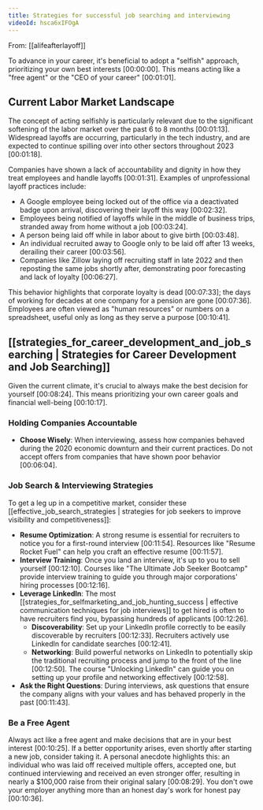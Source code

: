```yaml
---
title: Strategies for successful job searching and interviewing
videoId: hsca6xIFOgA
---
```


From: [[alifeafterlayoff]] <br/> 

To advance in your career, it's beneficial to adopt a "selfish" approach, prioritizing your own best interests <a class="yt-timestamp" data-t="00:00:00">[00:00:00]</a>. This means acting like a "free agent" or the "CEO of your career" <a class="yt-timestamp" data-t="00:01:01">[00:01:01]</a>.

## Current Labor Market Landscape

The concept of acting selfishly is particularly relevant due to the significant softening of the labor market over the past 6 to 8 months <a class="yt-timestamp" data-t="00:01:13">[00:01:13]</a>. Widespread layoffs are occurring, particularly in the tech industry, and are expected to continue spilling over into other sectors throughout 2023 <a class="yt-timestamp" data-t="00:01:18">[00:01:18]</a>.

Companies have shown a lack of accountability and dignity in how they treat employees and handle layoffs <a class="yt-timestamp" data-t="00:01:31">[00:01:31]</a>. Examples of unprofessional layoff practices include:
*   A Google employee being locked out of the office via a deactivated badge upon arrival, discovering their layoff this way <a class="yt-timestamp" data-t="00:02:32">[00:02:32]</a>.
*   Employees being notified of layoffs while in the middle of business trips, stranded away from home without a job <a class="yt-timestamp" data-t="00:03:24">[00:03:24]</a>.
*   A person being laid off while in labor about to give birth <a class="yt-timestamp" data-t="00:03:48">[00:03:48]</a>.
*   An individual recruited away to Google only to be laid off after 13 weeks, derailing their career <a class="yt-timestamp" data-t="00:03:56">[00:03:56]</a>.
*   Companies like Zillow laying off recruiting staff in late 2022 and then reposting the same jobs shortly after, demonstrating poor forecasting and lack of loyalty <a class="yt-timestamp" data-t="00:06:27">[00:06:27]</a>.

This behavior highlights that corporate loyalty is dead <a class="yt-timestamp" data-t="00:07:33">[00:07:33]</a>; the days of working for decades at one company for a pension are gone <a class="yt-timestamp" data-t="00:07:36">[00:07:36]</a>. Employees are often viewed as "human resources" or numbers on a spreadsheet, useful only as long as they serve a purpose <a class="yt-timestamp" data-t="00:10:41">[00:10:41]</a>.

## [[strategies_for_career_development_and_job_searching | Strategies for Career Development and Job Searching]]

Given the current climate, it's crucial to always make the best decision for yourself <a class="yt-timestamp" data-t="00:08:24">[00:08:24]</a>. This means prioritizing your own career goals and financial well-being <a class="yt-timestamp" data-t="00:10:17">[00:10:17]</a>.

### Holding Companies Accountable
*   **Choose Wisely**: When interviewing, assess how companies behaved during the 2020 economic downturn and their current practices. Do not accept offers from companies that have shown poor behavior <a class="yt-timestamp" data-t="00:06:04">[00:06:04]</a>.

### Job Search & Interviewing Strategies
To get a leg up in a competitive market, consider these [[effective_job_search_strategies | strategies for job seekers to improve visibility and competitiveness]]:
*   **Resume Optimization**: A strong resume is essential for recruiters to notice you for a first-round interview <a class="yt-timestamp" data-t="00:11:54">[00:11:54]</a>. Resources like "Resume Rocket Fuel" can help you craft an effective resume <a class="yt-timestamp" data-t="00:11:57">[00:11:57]</a>.
*   **Interview Training**: Once you land an interview, it's up to you to sell yourself <a class="yt-timestamp" data-t="00:12:10">[00:12:10]</a>. Courses like "The Ultimate Job Seeker Bootcamp" provide interview training to guide you through major corporations' hiring processes <a class="yt-timestamp" data-t="00:12:16">[00:12:16]</a>.
*   **Leverage LinkedIn**: The most [[strategies_for_selfmarketing_and_job_hunting_success | effective communication techniques for job interviews]] to get hired is often to have recruiters find you, bypassing hundreds of applicants <a class="yt-timestamp" data-t="00:12:26">[00:12:26]</a>.
    *   **Discoverability**: Set up your LinkedIn profile correctly to be easily discoverable by recruiters <a class="yt-timestamp" data-t="00:12:33">[00:12:33]</a>. Recruiters actively use LinkedIn for candidate searches <a class="yt-timestamp" data-t="00:12:41">[00:12:41]</a>.
    *   **Networking**: Build powerful networks on LinkedIn to potentially skip the traditional recruiting process and jump to the front of the line <a class="yt-timestamp" data-t="00:12:50">[00:12:50]</a>. The course "Unlocking LinkedIn" can guide you on setting up your profile and networking effectively <a class="yt-timestamp" data-t="00:12:58">[00:12:58]</a>.
*   **Ask the Right Questions**: During interviews, ask questions that ensure the company aligns with your values and has behaved properly in the past <a class="yt-timestamp" data-t="00:11:43">[00:11:43]</a>.

### Be a Free Agent
Always act like a free agent and make decisions that are in your best interest <a class="yt-timestamp" data-t="00:10:25">[00:10:25]</a>. If a better opportunity arises, even shortly after starting a new job, consider taking it. A personal anecdote highlights this: an individual who was laid off received multiple offers, accepted one, but continued interviewing and received an even stronger offer, resulting in nearly a $100,000 raise from their original salary <a class="yt-timestamp" data-t="00:08:29">[00:08:29]</a>. You don't owe your employer anything more than an honest day's work for honest pay <a class="yt-timestamp" data-t="00:10:36">[00:10:36]</a>.